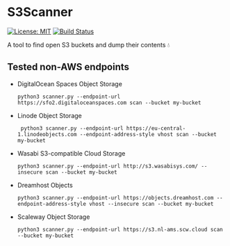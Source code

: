 # S3Scanner
[![License: MIT](https://img.shields.io/badge/License-MIT-yellow.svg)](https://opensource.org/licenses/MIT) [![Build Status](https://travis-ci.org/sa7mon/S3Scanner.svg?branch=master)](https://travis-ci.org/sa7mon/S3Scanner)

A tool to find open S3 buckets and dump their contents :droplet:

## Tested non-AWS endpoints

* DigitalOcean Spaces Object Storage
  ```
  python3 scanner.py --endpoint-url https://sfo2.digitaloceanspaces.com scan --bucket my-bucket
  ```
* Linode Object Storage
  ```
   python3 scanner.py --endpoint-url https://eu-central-1.linodeobjects.com --endpoint-address-style vhost scan --bucket my-bucket
  ```
* Wasabi S3-compatible Cloud Storage
  ```
  python3 scanner.py --endpoint-url http://s3.wasabisys.com/ --insecure scan --bucket my-bucket
  ```
* Dreamhost Objects
  ```
  python3 scanner.py --endpoint-url https://objects.dreamhost.com --endpoint-address-style vhost --insecure scan --bucket my-bucket
  ```
* Scaleway Object Storage
  ```
  python3 scanner.py --endpoint-url https://s3.nl-ams.scw.cloud scan --bucket my-bucket
  ```
  
